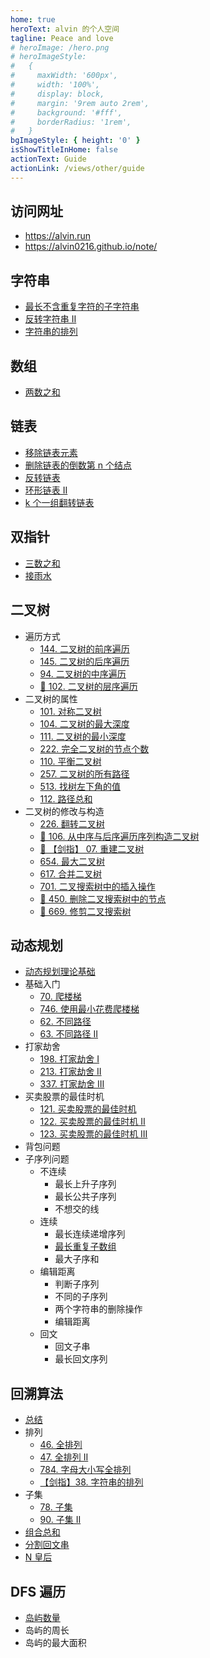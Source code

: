```yaml
---
home: true
heroText: alvin 的个人空间
tagline: Peace and love
# heroImage: /hero.png
# heroImageStyle:
#   {
#     maxWidth: '600px',
#     width: '100%',
#     display: block,
#     margin: '9rem auto 2rem',
#     background: '#fff',
#     borderRadius: '1rem',
#   }
bgImageStyle: { height: '0' }
isShowTitleInHome: false
actionText: Guide
actionLink: /views/other/guide
---
```


<!-- kong -->

## 访问网址

- https://alvin.run
- https://alvin0216.github.io/note/

## 字符串

- [最长不含重复字符的子字符串](./docs/algorithm/字符串/最长不含重复字符的子字符串.md)
- [反转字符串 II](./docs/algorithm/字符串/反转字符串II.md)
- [字符串的排列](./docs/algorithm/字符串/字符串的排列.md)

## 数组

- [两数之和](./docs/algorithm/数组/两数之和.md)

## 链表

- [移除链表元素](./docs/algorithm/链表/移除链表元素.md)
- [删除链表的倒数第 n 个结点](./docs/algorithm/链表/删除链表的倒数第n个结点.md)
- [反转链表](./docs/algorithm/链表/反转链表.md)
- [环形链表 II](./docs/algorithm/链表/环形链表II.md)
- [k 个一组翻转链表](./docs/algorithm/链表/k个一组翻转链表.md)

## 双指针

- [三数之和](./docs/algorithm/双指针/三数之和.md)
- [接雨水](./docs/algorithm/双指针/接雨水.md)

## 二叉树

- 遍历方式
  - [144. 二叉树的前序遍历](./docs/algorithm/二叉树/二叉树的遍历方式.md#二叉树的前序遍历)
  - [145. 二叉树的后序遍历](./docs/algorithm/二叉树/二叉树的遍历方式.md#二叉树的后序遍历)
  - [94. 二叉树的中序遍历](./docs/algorithm/二叉树/二叉树的遍历方式.md#二叉树的中序遍历)
  - [🌟 102. 二叉树的层序遍历](./docs/algorithm/二叉树/二叉树的遍历方式.md#二叉树的层序遍历)
- 二叉树的属性
  - [101. 对称二叉树](./docs/algorithm/二叉树/二叉树的属性.md#对称二叉树)
  - [104. 二叉树的最大深度](./docs/algorithm/二叉树/二叉树的属性.md#二叉树的最大深度)
  - [111. 二叉树的最小深度](./docs/algorithm/二叉树/二叉树的属性.md#二叉树的最小深度)
  - [222. 完全二叉树的节点个数](./docs/algorithm/二叉树/二叉树的属性.md#完全二叉树的节点个数)
  - [110. 平衡二叉树](./docs/algorithm/二叉树/二叉树的属性.md#平衡二叉树)
  - [257. 二叉树的所有路径](./docs/algorithm/二叉树/二叉树的属性.md#二叉树的所有路径)
  - [513. 找树左下角的值](./docs/algorithm/二叉树/二叉树的属性.md#找树左下角的值)
  - [112. 路径总和](./docs/algorithm/二叉树/二叉树的属性.md#路径总和)
- 二叉树的修改与构造
  - [226. 翻转二叉树](./docs/algorithm/二叉树/二叉树的修改与构造.md#翻转二叉树)
  - [🌟 106. 从中序与后序遍历序列构造二叉树](./docs/algorithm/二叉树/二叉树的修改与构造.md#从中序与后序遍历序列构造二叉树)
  - [🌟 【剑指】 07. 重建二叉树](./docs/algorithm/二叉树/二叉树的修改与构造.md#重建二叉树)
  - [654. 最大二叉树](./docs/algorithm/二叉树/二叉树的修改与构造.md#最大二叉树)
  - [617. 合并二叉树](./docs/algorithm/二叉树/二叉树的修改与构造.md#合并二叉树)
  - [701. 二叉搜索树中的插入操作](./docs/algorithm/二叉树/二叉树的修改与构造2.md#二叉搜索树中的插入操作)
  - [🌟 450. 删除二叉搜索树中的节点](./docs/algorithm/二叉树/二叉树的修改与构造2.md#删除二叉搜索树中的节点)
  - [🌟 669. 修剪二叉搜索树](./docs/algorithm/二叉树/二叉树的修改与构造2.md#修剪二叉搜索树)

## 动态规划

- [动态规划理论基础](./docs/algorithm/动态规划/动态规划理论基础.md)
- 基础入门
  - [70. 爬楼梯](./docs/algorithm/动态规划/爬楼梯.md#爬楼梯)
  - [746. 使用最小花费爬楼梯](./docs/algorithm/动态规划/爬楼梯.md#使用最小花费爬楼梯)
  - [62. 不同路径](./docs/algorithm/动态规划/不同路径.md)
  - [63. 不同路径 II](./docs/algorithm/动态规划/不同路径.md#不同路径-ii)
- 打家劫舍
  - [198. 打家劫舍 I](./docs/algorithm/动态规划/打家劫舍系列.md)
  - [213. 打家劫舍 II](./docs/algorithm/动态规划/打家劫舍系列.md#打家劫舍-ii)
  - [337. 打家劫舍 III](./docs/algorithm/动态规划/打家劫舍系列.md#打家劫舍-iii)
- 买卖股票的最佳时机
  - [121. 买卖股票的最佳时机](./docs/algorithm/动态规划/买卖股票的最佳时机.md)
  - [122. 买卖股票的最佳时机 II](./docs/algorithm/动态规划/买卖股票的最佳时机.md#买卖股票的最佳时机-ii)
  - [123. 买卖股票的最佳时机 III](./docs/algorithm/动态规划/买卖股票的最佳时机.md#买卖股票的最佳时机-iii)
- 背包问题
- 子序列问题
  - 不连续
    - 最长上升子序列
    - 最长公共子序列
    - 不想交的线
  - 连续
    - 最长连续递增序列
    - [最长重复子数组](./docs/algorithm/动态规划/最长重复子数组.md)
    - 最大子序和
  - 编辑距离
    - 判断子序列
    - 不同的子序列
    - 两个字符串的删除操作
    - 编辑距离
  - 回文
    - 回文子串
    - 最长回文序列

## 回溯算法

- [总结](./docs/algorithm/回溯/总结.md)
- 排列
  - [46. 全排列](./docs/algorithm/回溯/全排列.md)
  - [47. 全排列 II](./docs/algorithm/回溯/全排列II.md)
  - [784. 字母大小写全排列](./docs/algorithm/回溯/字母大小写全排列.md)
  - [【剑指】38. 字符串的排列](./docs/algorithm/回溯/字符串的排列.md)
- 子集
  - [78. 子集](./docs/algorithm/回溯/子集.md)
  - [90. 子集 II](./docs/algorithm/回溯/子集II.md)
- [组合总和](./docs/algorithm/回溯/组合总和.md)
- [分割回文串](./docs/algorithm/回溯/分割回文串.md)
- [N 皇后](./docs/algorithm/回溯/N皇后.md)

## DFS 遍历

- [岛屿数量](./docs/algorithm/深度遍历/岛屿数量.md)
- 岛屿的周长
- 岛屿的最大面积
